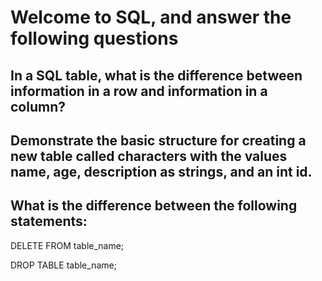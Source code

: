 # Welcome to SQL, and answer the following questions
## In a SQL table, what is the difference between information in a row and information in a column?

## Demonstrate the basic structure for creating a new table called characters with the values name, age, description as strings, and an int id.

## What is the difference between the following statements:
DELETE FROM table_name;

DROP TABLE table_name;